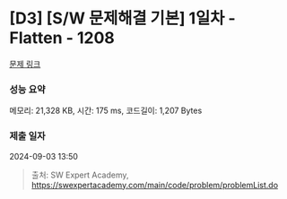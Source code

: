 # [D3] [S/W 문제해결 기본] 1일차 - Flatten - 1208 

[문제 링크](https://swexpertacademy.com/main/code/problem/problemDetail.do?contestProbId=AV139KOaABgCFAYh) 

### 성능 요약

메모리: 21,328 KB, 시간: 175 ms, 코드길이: 1,207 Bytes

### 제출 일자

2024-09-03 13:50



> 출처: SW Expert Academy, https://swexpertacademy.com/main/code/problem/problemList.do